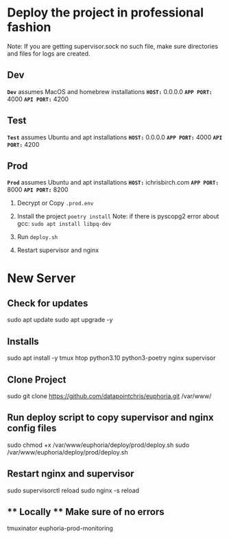 # Deploy the project in professional fashion

Note: If you are getting supervisor.sock no such file, make sure directories and files for logs are created.

## Dev
**`Dev`** assumes MacOS and homebrew installations
**`HOST:`** 0.0.0.0
**`APP PORT:`** 4000
**`API PORT:`** 4200




## Test
**`Test`** assumes Ubuntu and apt installations
**`HOST:`** 0.0.0.0
**`APP PORT:`** 4000
**`API PORT:`** 4200




## Prod
**`Prod`** assumes Ubuntu and apt installations
**`HOST:`** ichrisbirch.com
**`APP PORT:`** 8000
**`API PORT:`** 8200

1. Decrypt or Copy `.prod.env`

2. Install the project
`poetry install`
Note: if there is pyscopg2 error about gcc:
`sudo apt install libpq-dev`

3. Run `deploy.sh`

4. Restart supervisor and nginx




# New Server

## Check for updates 
sudo apt update
sudo apt upgrade -y

## Installs
sudo apt install -y tmux htop python3.10 python3-poetry nginx supervisor

## Clone Project
sudo git clone https://github.com/datapointchris/euphoria.git /var/www/

## Run deploy script to copy supervisor and nginx config files
sudo chmod +x /var/www/euphoria/deploy/prod/deploy.sh
sudo /var/www/euphoria/deploy/prod/deploy.sh

## Restart nginx and supervisor
sudo supervisorctl reload
sudo nginx -s reload

## ** Locally ** Make sure of no errors
tmuxinator euphoria-prod-monitoring
